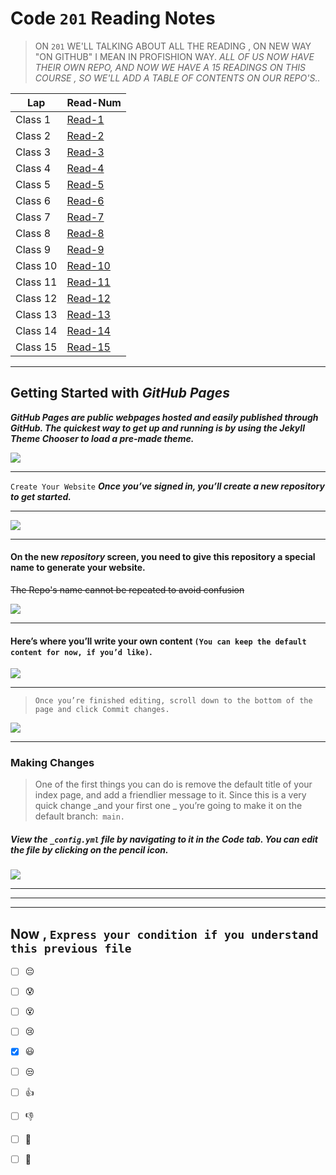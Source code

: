 # Code `201` Reading Notes


> ON `201` WE'LL TALKING ABOUT ALL THE READING , ON NEW WAY "ON GITHUB" I MEAN IN PROFISHION WAY.
 > *ALL OF US NOW HAVE THEIR OWN REPO, AND NOW WE HAVE A 15 READINGS ON THIS COURSE , SO WE'LL ADD A TABLE OF CONTENTS ON OUR REPO'S..*


|     Lap                  | Read-Num                |  
|  ---------------         | --------------          | 
|    Class 1               | [Read-1](https://dana-kiswani.github.io/201-reading-note/class01)              | 
|    Class 2               | [Read-2]()              | 
|    Class 3               | [Read-3]()              | 
|    Class 4               | [Read-4]()              | 
|    Class 5               | [Read-5]()              | 
|    Class 6               | [Read-6]()              | 
|    Class 7               | [Read-7]()              | 
|    Class 8               | [Read-8]()              | 
|    Class 9               | [Read-9]()              |
|    Class 10              | [Read-10]()             | 
|    Class 11              | [Read-11]()             | 
|    Class 12              | [Read-12]()             | 
|    Class 13              | [Read-13]()             | 
|    Class 14              | [Read-14]()             | 
|    Class 15              | [Read-15]()             | 

<hr>





## Getting Started with _GitHub Pages_


***GitHub Pages are public webpages hosted and easily published through GitHub. The quickest way to get up and running is by using the Jekyll Theme Chooser to load a pre-made theme.***

![]( https://speckyboy.com/wp-content/uploads/2013/03/github-pages-featured-image-screen.png)

<hr>

```Create Your Website```
***Once you’ve signed in, you’ll create a new repository to get started.***
<hr>

![](https://guides.github.com/features/pages/create-new-repo-button.png)

<hr>

#### On the new _repository_ screen, you need to give this repository a special name to generate your website. 
~~The Repo's name cannot be repeated to avoid confusion~~

![](https://guides.github.com/features/pages/create-new-repo-screen.png)

<hr>

#### Here’s where you’ll write your own content `(You can keep the default content for now, if you’d like)`.
![](https://guides.github.com/features/pages/code-editor.png)
<hr>

> `Once you’re finished editing, scroll down to the bottom of the page and click Commit changes.`


![](https://guides.github.com/features/pages/commit-edits.png)

<hr>

### Making Changes
> One of the first things you can do is remove the default title of your index page, and add a friendlier message to it. Since this is a very quick change _and your first one _ you’re going to make it on the default branch:` main.`

##### View the `_config.yml` file by navigating to it in the **Code** tab. You can edit the file by clicking on the pencil icon.

![](https://guides.github.com/features/pages/edit-file.png)

<hr>
<hr>
<hr>

 

##  Now , `Express your condition if you understand this previous file `

 - [ ]  :pensive:  <br>
 - [ ]  :cold_sweat: <br>
 - [ ]  :dizzy_face:<br>
 - [ ]  :cry: <br>
 - [x]  :smiley: <br>
 - [ ]  :unamused: <br>
 - [ ]  :thumbsup:  <br>
 - [ ]  :-1: <br>
 - [ ]  :muscle: <br>
 - [ ]  :100: <br>







